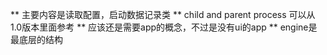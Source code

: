 ** 主要内容是读取配置，启动数据记录类
** child and parent process 可以从1.0版本里面参考
** 应该还是需要app的概念，不过是没有ui的app
** engine是最底层的结构

